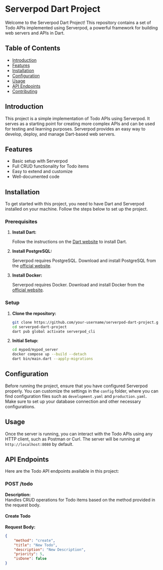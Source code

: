 # Serverpod Dart Project

Welcome to the Serverpod Dart Project! This repository contains a set of Todo APIs implemented using Serverpod, a powerful framework for building web servers and APIs in Dart.

## Table of Contents

- [Introduction](#introduction)
- [Features](#features)
- [Installation](#installation)
- [Configuration](#configuration)
- [Usage](#usage)
- [API Endpoints](#api-endpoints)
- [Contributing](#contributing)

## Introduction

This project is a simple implementation of Todo APIs using Serverpod. It serves as a starting point for creating more complex APIs and can be used for testing and learning purposes. Serverpod provides an easy way to develop, deploy, and manage Dart-based web servers.

## Features

- Basic setup with Serverpod
- Full CRUD functionality for Todo items
- Easy to extend and customize
- Well-documented code

## Installation

To get started with this project, you need to have Dart and Serverpod installed on your machine. Follow the steps below to set up the project.

### Prerequisites

1. **Install Dart:**
   
   Follow the instructions on the [Dart website](https://dart.dev/get-dart) to install Dart.

2. **Install PostgreSQL:**
   
   Serverpod requires PostgreSQL. Download and install PostgreSQL from the [official website](https://www.postgresql.org/download/).

3. **Install Docker:**
   
   Serverpod requires Docker. Download and install Docker from the [official website](https://www.docker.com/products/docker-desktop/).

### Setup

1. **Clone the repository:**

   ```sh
   git clone https://github.com/your-username/serverpod-dart-project.git
   cd serverpod-dart-project
   dart pub global activate serverpod_cli
2. **Initial Setup:**

   ```sh
   cd mypod/mypod_server
   docker compose up --build --detach
   dart bin/main.dart --apply-migrations

## Configuration

Before running the project, ensure that you have configured Serverpod properly. You can customize the settings in the `config` folder, where you can find configuration files such as `development.yaml` and `production.yaml`. Make sure to set up your database connection and other necessary configurations.

## Usage

Once the server is running, you can interact with the Todo APIs using any HTTP client, such as Postman or Curl. The server will be running at `http://localhost:8080` by default.

## API Endpoints

Here are the Todo API endpoints available in this project:

### POST /todo

**Description:**  
Handles CRUD operations for Todo items based on the method provided in the request body.

#### Create Todo

**Request Body:**
```json
{
    "method": "create",
    "title": "New Todo",
    "description": "New Description",
    "priority": 5,
    "isDone": false
}
   
